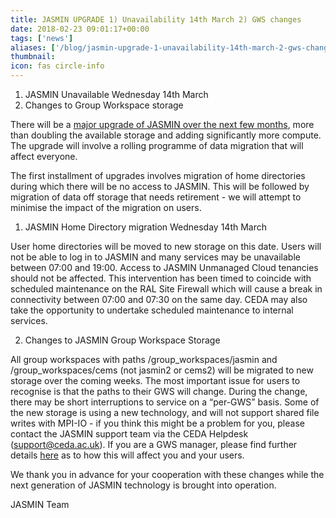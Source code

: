 ```yaml
---
title: JASMIN UPGRADE 1) Unavailability 14th March 2) GWS changes
date: 2018-02-23 09:01:17+00:00
tags: ['news']
aliases: ['/blog/jasmin-upgrade-1-unavailability-14th-march-2-gws-changes']
thumbnail: 
icon: fas circle-info
---
```

1. JASMIN Unavailable Wednesday 14th March
2. Changes to Group Workspace storage


There will be a [major upgrade of JASMIN over the next few months](http://www.jasmin.ac.uk/phase4 "link to JASMIN phase 4 information"), more than doubling the available storage and adding significantly more compute. The upgrade will involve a rolling programme of data migration that will affect everyone.


The first installment of upgrades involves migration of home directories during which there will be no access to JASMIN. This will be followed by migration of data off storage that needs retirement - we will attempt to minimise the impact of the migration on users. 


1. JASMIN Home Directory migration Wednesday 14th March


User home directories will be moved to new storage on this date. Users will not be able to log in to JASMIN and many services may be unavailable between 07:00 and 19:00. Access to JASMIN Unmanaged Cloud tenancies should not be affected. This intervention has been timed to coincide with scheduled maintenance on the RAL Site Firewall which will cause a break in connectivity between 07:00 and 07:30 on the same day. CEDA may also take the opportunity to undertake scheduled maintenance to internal services.


2. Changes to JASMIN Group Workspace Storage  
  
All group workspaces with paths /group\_workspaces/jasmin and /group\_workspaces/cems (not jasmin2 or cems2) will be migrated to new storage over the coming weeks. The most important issue for users to recognise is that the paths to their GWS will change. During the change, there may be short interruptions to service on a “per-GWS” basis. Some of the new storage is using a new technology, and will not support shared file writes with MPI-IO - if you think this might be a problem for you, please contact the JASMIN support team via the CEDA Helpdesk (support@ceda.ac.uk). If you are a GWS manager, please find further details [here](http://www.jasmin.ac.uk/phase4 "Link to phase 4 GWS information") as to how this will affect you and your users.


  
We thank you in advance for your cooperation with these changes while the next generation of JASMIN technology is brought into operation.


  
JASMIN Team

